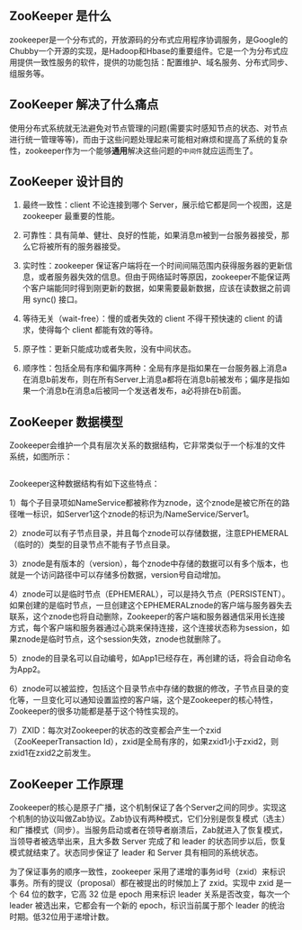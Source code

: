 ## ZooKeeper 是什么

zookeeper是一个分布式的，开放源码的分布式应用程序协调服务，是Google的Chubby一个开源的实现，是Hadoop和Hbase的重要组件。它是一个为分布式应用提供一致性服务的软件，提供的功能包括：配置维护、域名服务、分布式同步、组服务等。

## ZooKeeper 解决了什么痛点

使用分布式系统就无法避免对节点管理的问题(需要实时感知节点的状态、对节点进行统一管理等等)，而由于这些问题处理起来可能相对麻烦和提高了系统的复杂性，zookeeper作为一个能够**通用**解决这些问题的`中间件`就应运而生了。

## ZooKeeper 设计目的

1. 最终一致性：client 不论连接到哪个 Server，展示给它都是同一个视图，这是 zookeeper 最重要的性能。

2. 可靠性：具有简单、健壮、良好的性能，如果消息m被到一台服务器接受，那么它将被所有的服务器接受。

3. 实时性：zookeeper 保证客户端将在一个时间间隔范围内获得服务器的更新信息，或者服务器失效的信息。但由于网络延时等原因，zookeeper不能保证两个客户端能同时得到刚更新的数据，如果需要最新数据，应该在读数据之前调用 sync() 接口。

4. 等待无关（wait-free）：慢的或者失效的 client 不得干预快速的 client 的请求，使得每个 client 都能有效的等待。

5. 原子性：更新只能成功或者失败，没有中间状态。

6. 顺序性：包括全局有序和偏序两种：全局有序是指如果在一台服务器上消息a在消息b前发布，则在所有Server上消息a都将在消息b前被发布；偏序是指如果一个消息b在消息a后被同一个发送者发布，a必将排在b前面。

## ZooKeeper 数据模型

Zookeeper会维护一个具有层次关系的数据结构，它非常类似于一个标准的文件系统，如图所示：

<img title="" src="file:///C:/Users/he.wenyao/Desktop/code/tech-notes/images/6b424b6a18b5cb00a227ebc6573b9a7c0fe44ab1.png" alt="" data-align="center">

Zookeeper这种数据结构有如下这些特点：

1）每个子目录项如NameService都被称作为znode，这个znode是被它所在的路径唯一标识，如Server1这个znode的标识为/NameService/Server1。

2）znode可以有子节点目录，并且每个znode可以存储数据，注意EPHEMERAL（临时的）类型的目录节点不能有子节点目录。

3）znode是有版本的（version），每个znode中存储的数据可以有多个版本，也就是一个访问路径中可以存储多份数据，version号自动增加。

4）znode可以是临时节点（EPHEMERAL），可以是持久节点（PERSISTENT）。如果创建的是临时节点，一旦创建这个EPHEMERALznode的客户端与服务器失去联系，这个znode也将自动删除，Zookeeper的客户端和服务器通信采用长连接方式，每个客户端和服务器通过心跳来保持连接，这个连接状态称为session，如果znode是临时节点，这个session失效，znode也就删除了。

5）znode的目录名可以自动编号，如App1已经存在，再创建的话，将会自动命名为App2。

6）znode可以被监控，包括这个目录节点中存储的数据的修改，子节点目录的变化等，一旦变化可以通知设置监控的客户端，这个是Zookeeper的核心特性，Zookeeper的很多功能都是基于这个特性实现的。

7）ZXID：每次对Zookeeper的状态的改变都会产生一个zxid（ZooKeeperTransaction Id），zxid是全局有序的，如果zxid1小于zxid2，则zxid1在zxid2之前发生。





## ZooKeeper 工作原理

Zookeeper的核心是原子广播，这个机制保证了各个Server之间的同步。实现这个机制的协议叫做Zab协议。Zab协议有两种模式，它们分别是恢复模式（选主）和广播模式（同步）。当服务启动或者在领导者崩溃后，Zab就进入了恢复模式，当领导者被选举出来，且大多数 Server 完成了和 leader 的状态同步以后，恢复模式就结束了。状态同步保证了 leader 和 Server 具有相同的系统状态。

为了保证事务的顺序一致性，zookeeper 采用了递增的事务id号（zxid）来标识事务。所有的提议（proposal）都在被提出的时候加上了 zxid。实现中 zxid 是一个 64 位的数字，它高 32 位是 epoch 用来标识 leader 关系是否改变，每次一个 leader 被选出来，它都会有一个新的 epoch，标识当前属于那个 leader 的统治时期。低32位用于递增计数。